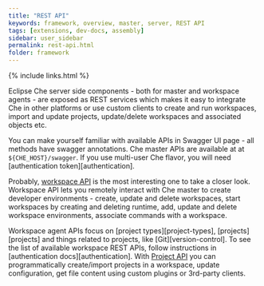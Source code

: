 ```yaml
---
title: "REST API"
keywords: framework, overview, master, server, REST API
tags: [extensions, dev-docs, assembly]
sidebar: user_sidebar
permalink: rest-api.html
folder: framework
---
```


{% include links.html %}

Eclipse Che server side components - both for master and workspace agents - are exposed as REST services which makes it easy to integrate Che in other platforms or use custom clients to create and run workspaces, import and update projects, update/delete workspaces and associated objects etc.

You can make yourself familiar with available APIs in Swagger UI page - all methods have swagger annotations. Che master APIs are available at at `${CHE_HOST}/swagger`. If you use multi-user Che flavor, you will need [authentication token][authentication].

Probably, [workspace API](https://github.com/eclipse/che/blob/master/wsmaster/che-core-api-workspace/src/main/java/org/eclipse/che/api/workspace/server/WorkspaceService.java) is the most interesting one to take a closer look. Workspace API lets you remotely interact with Che master to create developer environments - create, update and delete workspaces, start workspaces by creating and deleting runtime, add, update and delete workspace environments, associate commands with a workspace.

Workspace agent APIs focus on [project types][project-types], [projects][projects] and things related to projects, like [Git][version-control]. To see the list of available workspace REST APIs, follow instructions in [authentication docs][authentication]. With [Project API](https://github.com/eclipse/che/blob/master/wsagent/che-core-api-project/src/main/java/org/eclipse/che/api/project/server/ProjectService.java) you can programmatically create/import projects in a workspace, update configuration, get file content using custom plugins or 3rd-party clients.
